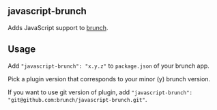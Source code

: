 ## javascript-brunch
Adds JavaScript support to
[brunch](http://brunch.io).

## Usage
Add `"javascript-brunch": "x.y.z"` to `package.json` of your brunch app.

Pick a plugin version that corresponds to your minor (y) brunch version.

If you want to use git version of plugin, add
`"javascript-brunch": "git@github.com:brunch/javascript-brunch.git"`.
